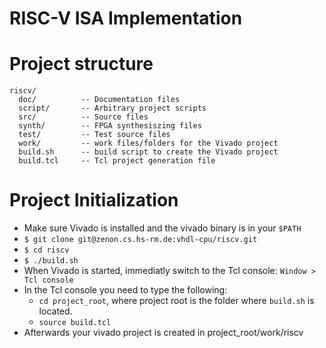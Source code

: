 RISC-V ISA Implementation
=====

Project structure
=====
```
riscv/
  doc/          -- Documentation files
  script/       -- Arbitrary project scripts
  src/          -- Source files
  synth/        -- FPGA synthesiszing files
  test/         -- Test source files
  work/         -- work files/folders for the Vivado project
  build.sh      -- build script to create the Vivado project
  build.tcl     -- Tcl project generation file
```


Project Initialization
=====
- Make sure Vivado is installed and the vivado binary is in your `$PATH` 
- `$ git clone git@zenon.cs.hs-rm.de:vhdl-cpu/riscv.git`
- `$ cd riscv`
- `$ ./build.sh`
- When Vivado is started, immediatly switch to the Tcl console:  `Window > Tcl console`
- In the Tcl console you need to type the following:
  - `cd project_root`, where project root is the folder where `build.sh` is located.
  - `source build.tcl`
- Afterwards your vivado project is created in project_root/work/riscv
